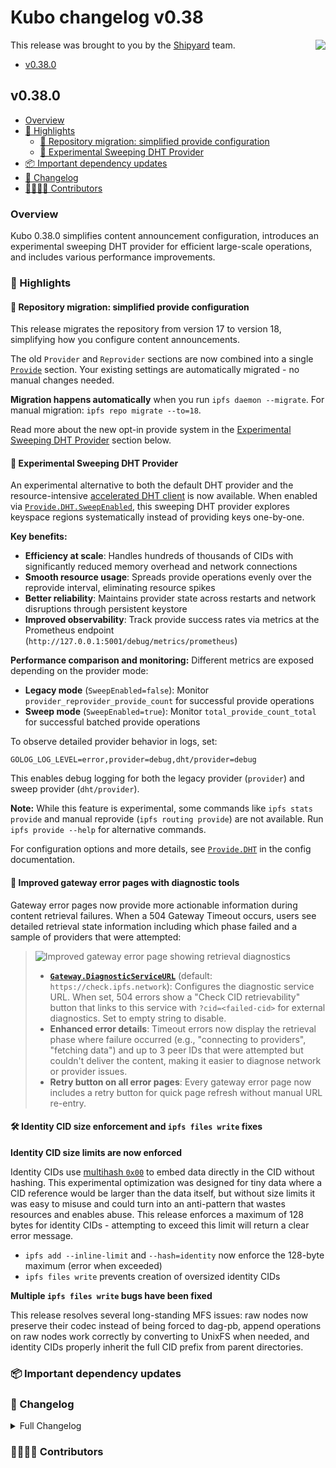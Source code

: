 # Kubo changelog v0.38

<a href="https://ipshipyard.com/"><img align="right" src="https://github.com/user-attachments/assets/39ed3504-bb71-47f6-9bf8-cb9a1698f272" /></a>

This release was brought to you by the [Shipyard](https://ipshipyard.com/) team.

- [v0.38.0](#v0380)

## v0.38.0

- [Overview](#overview)
- [🔦 Highlights](#-highlights)
  - [🚀 Repository migration: simplified provide configuration](#-repository-migration-simplified-provide-configuration)
  - [🧹 Experimental Sweeping DHT Provider](#-experimental-sweeping-dht-provider)
- [📦️ Important dependency updates](#-important-dependency-updates)
- [📝 Changelog](#-changelog)
- [👨‍👩‍👧‍👦 Contributors](#-contributors)

### Overview

Kubo 0.38.0 simplifies content announcement configuration, introduces an experimental sweeping DHT provider for efficient large-scale operations, and includes various performance improvements.

### 🔦 Highlights

#### 🚀 Repository migration: simplified provide configuration

This release migrates the repository from version 17 to version 18, simplifying how you configure content announcements.

The old `Provider` and `Reprovider` sections are now combined into a single [`Provide`](https://github.com/ipfs/kubo/blob/master/docs/config.md#provide) section. Your existing settings are automatically migrated - no manual changes needed.

**Migration happens automatically** when you run `ipfs daemon --migrate`. For manual migration: `ipfs repo migrate --to=18`.

Read more about the new opt-in provide system in the [Experimental Sweeping DHT Provider](#-experimental-sweeping-dht-provider) section below.

#### 🧹 Experimental Sweeping DHT Provider

An experimental alternative to both the default DHT provider and the resource-intensive [accelerated DHT client](https://github.com/ipfs/kubo/blob/master/docs/config.md#routingaccelerateddhtclient) is now available. When enabled via [`Provide.DHT.SweepEnabled`](https://github.com/ipfs/kubo/blob/master/docs/config.md#providedhtssweepenabled), this sweeping DHT provider explores keyspace regions systematically instead of providing keys one-by-one.

**Key benefits:**
- **Efficiency at scale**: Handles hundreds of thousands of CIDs with significantly reduced memory overhead and network connections
- **Smooth resource usage**: Spreads provide operations evenly over the reprovide interval, eliminating resource spikes
- **Better reliability**: Maintains provider state across restarts and network disruptions through persistent keystore
- **Improved observability**: Track provide success rates via metrics at the Prometheus endpoint (`http://127.0.0.1:5001/debug/metrics/prometheus`)

**Performance comparison and monitoring:**
Different metrics are exposed depending on the provider mode:
- **Legacy mode** (`SweepEnabled=false`): Monitor `provider_reprovider_provide_count` for successful provide operations
- **Sweep mode** (`SweepEnabled=true`): Monitor `total_provide_count_total` for successful batched provide operations

To observe detailed provider behavior in logs, set:
```
GOLOG_LOG_LEVEL=error,provider=debug,dht/provider=debug
```
This enables debug logging for both the legacy provider (`provider`) and sweep provider (`dht/provider`).

**Note:** While this feature is experimental, some commands like `ipfs stats provide` and manual reprovide (`ipfs routing provide`) are not available. Run `ipfs provide --help` for alternative commands.

For configuration options and more details, see [`Provide.DHT`](https://github.com/ipfs/kubo/blob/master/docs/config.md#providedht) in the config documentation.

#### 🚨 Improved gateway error pages with diagnostic tools

Gateway error pages now provide more actionable information during content retrieval failures. When a 504 Gateway Timeout occurs, users see detailed retrieval state information including which phase failed and a sample of providers that were attempted:

> ![Improved gateway error page showing retrieval diagnostics](https://github.com/user-attachments/assets/18432c74-a5e0-4bbf-9815-7c780779dc98)
>
> - **[`Gateway.DiagnosticServiceURL`](https://github.com/ipfs/kubo/blob/master/docs/config.md#gatewaydiagnosticserviceurl)** (default: `https://check.ipfs.network`): Configures the diagnostic service URL. When set, 504 errors show a "Check CID retrievability" button that links to this service with `?cid=<failed-cid>` for external diagnostics. Set to empty string to disable.
> - **Enhanced error details**: Timeout errors now display the retrieval phase where failure occurred (e.g., "connecting to providers", "fetching data") and up to 3 peer IDs that were attempted but couldn't deliver the content, making it easier to diagnose network or provider issues.
> - **Retry button on all error pages**: Every gateway error page now includes a retry button for quick page refresh without manual URL re-entry.

#### 🛠️ Identity CID size enforcement and `ipfs files write` fixes

**Identity CID size limits are now enforced**

Identity CIDs use [multihash `0x00`](https://github.com/multiformats/multicodec/blob/master/table.csv#L2) to embed data directly in the CID without hashing. This experimental optimization was designed for tiny data where a CID reference would be larger than the data itself, but without size limits it was easy to misuse and could turn into an anti-pattern that wastes resources and enables abuse. This release enforces a maximum of 128 bytes for identity CIDs - attempting to exceed this limit will return a clear error message.

- `ipfs add --inline-limit` and `--hash=identity` now enforce the 128-byte maximum (error when exceeded)
- `ipfs files write` prevents creation of oversized identity CIDs

**Multiple `ipfs files write` bugs have been fixed**

This release resolves several long-standing MFS issues: raw nodes now preserve their codec instead of being forced to dag-pb, append operations on raw nodes work correctly by converting to UnixFS when needed, and identity CIDs properly inherit the full CID prefix from parent directories.

### 📦️ Important dependency updates

### 📝 Changelog

<details><summary>Full Changelog</summary>

</details>

### 👨‍👩‍👧‍👦 Contributors
